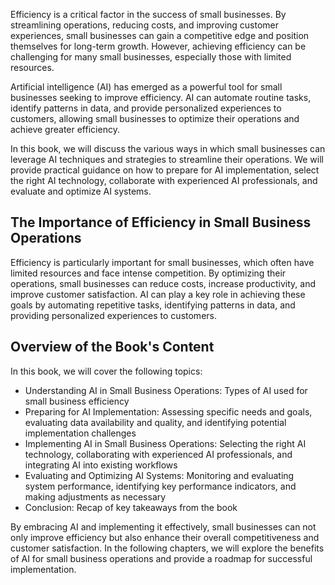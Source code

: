 

Efficiency is a critical factor in the success of small businesses. By streamlining operations, reducing costs, and improving customer experiences, small businesses can gain a competitive edge and position themselves for long-term growth. However, achieving efficiency can be challenging for many small businesses, especially those with limited resources.

Artificial intelligence (AI) has emerged as a powerful tool for small businesses seeking to improve efficiency. AI can automate routine tasks, identify patterns in data, and provide personalized experiences to customers, allowing small businesses to optimize their operations and achieve greater efficiency.

In this book, we will discuss the various ways in which small businesses can leverage AI techniques and strategies to streamline their operations. We will provide practical guidance on how to prepare for AI implementation, select the right AI technology, collaborate with experienced AI professionals, and evaluate and optimize AI systems.

The Importance of Efficiency in Small Business Operations
---------------------------------------------------------

Efficiency is particularly important for small businesses, which often have limited resources and face intense competition. By optimizing their operations, small businesses can reduce costs, increase productivity, and improve customer satisfaction. AI can play a key role in achieving these goals by automating repetitive tasks, identifying patterns in data, and providing personalized experiences to customers.

Overview of the Book's Content
------------------------------

In this book, we will cover the following topics:

* Understanding AI in Small Business Operations: Types of AI used for small business efficiency
* Preparing for AI Implementation: Assessing specific needs and goals, evaluating data availability and quality, and identifying potential implementation challenges
* Implementing AI in Small Business Operations: Selecting the right AI technology, collaborating with experienced AI professionals, and integrating AI into existing workflows
* Evaluating and Optimizing AI Systems: Monitoring and evaluating system performance, identifying key performance indicators, and making adjustments as necessary
* Conclusion: Recap of key takeaways from the book

By embracing AI and implementing it effectively, small businesses can not only improve efficiency but also enhance their overall competitiveness and customer satisfaction. In the following chapters, we will explore the benefits of AI for small business operations and provide a roadmap for successful implementation.

